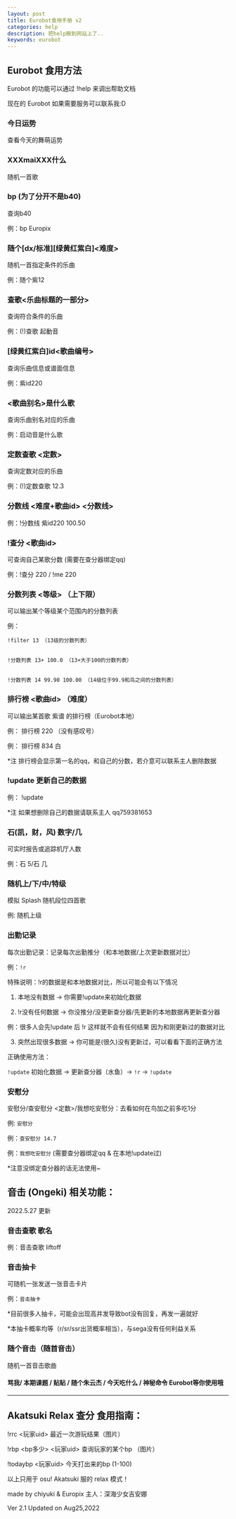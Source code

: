 ```yaml
---
layout: post
title: Eurobot食用手册 v2
categories: help
description: 把help搬到网站上了..
keywords: eurobot
---
```


## Eurobot 食用方法

Eurobot 的功能可以通过 !help 来调出帮助文档

现在的 Eurobot 如果需要服务可以联系我:D

### 今日运势 
查看今天的舞萌运势

### XXXmaiXXX什么 
随机一首歌

### bp (为了分开不是b40)
查询b40


例：bp Europix

### 随个[dx/标准][绿黄红紫白]<难度>
随机一首指定条件的乐曲


例：随个紫12

### 查歌<乐曲标题的一部分> 
查询符合条件的乐曲


例：(!)查歌 起動音

### [绿黄红紫白]id<歌曲编号>
查询乐曲信息或谱面信息


例：紫id220

### <歌曲别名>是什么歌
查询乐曲别名对应的乐曲


例：启动音是什么歌

### 定数查歌 <定数> 
查询定数对应的乐曲


例：(!)定数查歌 12.3

### 分数线 <难度+歌曲id> <分数线>
例：!分数线 紫id220 100.50

### !查分 <歌曲id> 
可查询自己某歌分数 (需要在查分器绑定qq)


例：!查分 220 / !me 220

### 分数列表 <等级> （上下限） 
可以输出某个等级某个范围内的分数列表


例： 


	!filter 13 （13级的分数列表）


    !分数列表 13+ 100.0 （13+大于100的分数列表）
	 
	 
    !分数列表 14 99.90 100.00 （14级位于99.9和鸟之间的分数列表）
	 
	
### 排行榜 <歌曲id> （难度） 
可以输出某首歌 紫谱 的排行榜（Eurobot本地）


例： 排行榜 220 （没有感叹号）


例： 排行榜 834 白


*注 排行榜会显示第一名的qq，和自己的分数，若介意可以联系主人删除数据

### !update 更新自己的数据
例： !update


*注 如果想删除自己的数据请联系主人 qq759381653

### 石(凯，财，风) 数字/几 
可实时报告或追踪机厅人数


例：石 5/石 几

### 随机上/下/中/特级
模拟 Splash 随机段位四首歌


例: 随机上级

### 出勤记录
每次出勤记录：记录每次出勤推分（和本地数据/上次更新数据对比）

例：`!r`

特殊说明：!r的数据是和本地数据对比，所以可能会有以下情况

1. 本地没有数据 -> 你需要!update来初始化数据

2. !r没有任何数据 -> 你没推分/没更新查分器/先更新的本地数据再更新查分器

例：很多人会先!update 后 !r 这样就不会有任何结果 因为和刚更新过的数据对比

3. 突然出现很多数据 -> 你可能是(很久)没有更新过，可以看看下面的正确方法

正确使用方法：

`!update` 初始化数据 -> 更新查分器（水鱼）-> `!r` -> `!update`

### 安慰分
安慰分/查安慰分 <定数>/我想吃安慰分：去看如何在鸟加之前多吃1分

例:  `安慰分`

例：`查安慰分 14.7`

例：`我想吃安慰分` (需要查分器绑定qq & 在本地!update过)

*注意没绑定查分器的话无法使用~

## 音击 (Ongeki) 相关功能：
2022.5.27 更新
### 音击查歌 歌名


例：音击查歌 liftoff


### 音击抽卡
可随机一张发送一张音击卡片

例：`音击抽卡 `

*目前很多人抽卡，可能会出现高并发导致bot没有回复，再发一遍就好

*本抽卡概率均等（r/sr/ssr出货概率相当），与sega没有任何利益关系


### 随个音击（随首音击）
随机一首音击歌曲




#### 骂我/ 本期课题 / 贴贴 / 随个朱云杰 / 今天吃什么 / 神秘命令 Eurobot等你使用哦
 ------------------------------------------
## Akatsuki Relax 查分 食用指南：
!rrc <玩家uid> 最近一次游玩结果（图片）


!rbp <bp多少> <玩家uid> 查询玩家的某个bp （图片）


!todaybp <玩家uid> 今天打出来的bp (1-100)


以上只用于 osu! Akatsuki 服的 relax 模式！


made by chiyuki & Europix  主人：深海少女吉安娜

Ver 2.1 Updated on Aug25,2022